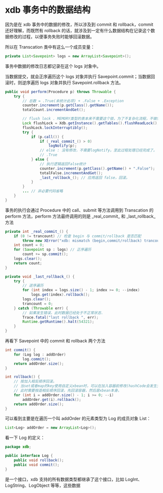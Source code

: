 # xdb 事务中的数据结构

因为是在 xdb 事务中的数据的修改，所以涉及到 commit 和 rollback，commit 还好理解，而既然有 rollback 的话，就涉及到一定有什么数据结构在记录这个数据修改的过程，以便事务失败时能够回滚数据。

所以在 Transcation 类中有这么一个成员变量：

```java
private List<Savepoint> logs = new ArrayList<Savepoint>();
```

事务中数据的修改日志都记录在这个 logs 对象中。

当数据提交，就会正序遍历这个 logs 对象并执行 Savepoint.commit；当数据回滚时，则逆序遍历 logs 对象并执行 Savepoint.rollback 方法。

```java
public void perform(Procedure p) throws Throwable {
    try {
        // 总数 = .True(未统计此项) + .False + .Exception
        counter.increment(p.getClass().getName());
        totalCount.incrementAndGet();

        // flush lock . MEMORY类型的表本来不需要这个锁，为了不复杂化流程，不做特殊处理。
        Lock flushLock = Xdb.getInstance().getTables().flushReadLock();
        flushLock.lockInterruptibly();
        try {
            if (p.call()) {
                if (_real_commit_() > 0)
                    logNotify(p);
                // else : 没有修改，不需要logNotify。至此过程处理已经完成了。
                // .True
            } else {
                // 执行逻辑返回false统计
                counter.increment(p.getClass().getName() + ".False");
                totalFalse.incrementAndGet();
                _last_rollback_(); // 应用返回 false，回滚。
            }
        } 
        ... // 非必要代码省略
    }
}
```

事务的执行会通过 Procedure 中的 call、submit 等方法调用到 Transcation 的 perform 方法，perform 方法最终调用的则是 \_real_commit\_ 和 \_last_rollback\_ 方法

```java
private int _real_commit_() {
    if (0 != trancount) // 检查 begin 与 commit/rollback 是否匹配
        throw new XError("xdb: mismatch (begin,commit/rollback) trancount=" + trancount);
    int count = 0;
    for (Savepoint sp : logs) // 正序遍历
        count += sp.commit();
    logs.clear();
    return count;
}
```

```java
private void _last_rollback_() {
    try {
        // 逆序遍历
        for (int index = logs.size() - 1; index >= 0; --index)
            logs.get(index).rollback();
        logs.clear();
        trancount = 0;
    } catch (Throwable err) {
        // 如果发生错误，此时数据已经处于不正常状态.
        Trace.fatal("last rollback ", err);
        Runtime.getRuntime().halt(54321);
    }
}
```

再看下 Savepoint 中的 commit 和 rollback 两个方法

```java
int commit() {
    for (Log log : addOrder)
        log.commit();
    return addOrder.size();
}

int rollback() {
    // 按加入相反顺序回滚。
    // 当set或者map的key使用自定义xbean时，可以在加入容器前修改(hashCode会发生变化)，
    // 此时需要按造相反顺序回滚，先回滚容器，然后是xbean本身。
    for (int i = addOrder.size() - 1; i >= 0; --i)
        addOrder.get(i).rollback();
    return addOrder.size();
}
```

可以看到主要是在遍历一个叫 addOrder 的元素类型为 Log 的成员对象 List：

```java
List<Log> addOrder = new ArrayList<Log>();
```

看一下 Log 的定义：

```java
package xdb;

public interface Log {
	public void rollback();
	public void commit();
}
```

是一个接口，xdb 支持的所有数据类型都继承了这个接口，比如 LogInt、LogString、LogObject 等等，这些数据 